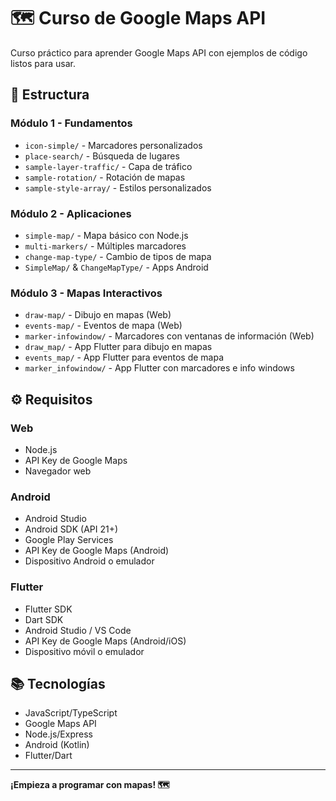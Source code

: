 # 🗺️ Curso de Google Maps API

Curso práctico para aprender Google Maps API con ejemplos de código listos para usar.

## 📁 Estructura

### Módulo 1 - Fundamentos
- `icon-simple/` - Marcadores personalizados
- `place-search/` - Búsqueda de lugares
- `sample-layer-traffic/` - Capa de tráfico
- `sample-rotation/` - Rotación de mapas
- `sample-style-array/` - Estilos personalizados

### Módulo 2 - Aplicaciones
- `simple-map/` - Mapa básico con Node.js
- `multi-markers/` - Múltiples marcadores
- `change-map-type/` - Cambio de tipos de mapa
- `SimpleMap/` & `ChangeMapType/` - Apps Android

### Módulo 3 - Mapas Interactivos
- `draw-map/` - Dibujo en mapas (Web)
- `events-map/` - Eventos de mapa (Web)
- `marker-infowindow/` - Marcadores con ventanas de información (Web)
- `draw_map/` - App Flutter para dibujo en mapas
- `events_map/` - App Flutter para eventos de mapa
- `marker_infowindow/` - App Flutter con marcadores e info windows

## ⚙️ Requisitos

### Web
- Node.js
- API Key de Google Maps
- Navegador web

### Android
- Android Studio
- Android SDK (API 21+)
- Google Play Services
- API Key de Google Maps (Android)
- Dispositivo Android o emulador

### Flutter
- Flutter SDK
- Dart SDK
- Android Studio / VS Code
- API Key de Google Maps (Android/iOS)
- Dispositivo móvil o emulador

## 📚 Tecnologías

- JavaScript/TypeScript
- Google Maps API
- Node.js/Express
- Android (Kotlin)
- Flutter/Dart

---

**¡Empieza a programar con mapas! 🗺️**